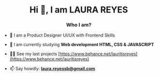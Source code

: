 
<h1 align="center">Hi 👋, I am LAURA REYES</h1>
<h3 align="center">Who I am?</h3>


- 🔭 I am a Product Designer UI/UX with Frontend Skills

- 🌱 I am currently studying **Web development HTML, CSS & JAVASCRIPT**

- 👨‍💻 See my last projects [https://www.behance.net/lauritisreyes](https://www.behance.net/lauritisreyes)

- 📫 Say howdly: **laura.reyessb@gmail.com**




